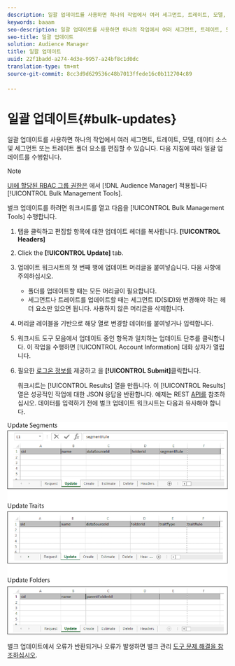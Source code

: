 ```yaml
---
description: 일괄 업데이트를 사용하면 하나의 작업에서 여러 세그먼트, 트레이트, 모델, 데이터 소스 및 세그먼트 또는 트레이트 폴더 요소를 편집할 수 있습니다. 다음 지침에 따라 일괄 업데이트를 수행합니다.
keywords: baaam
seo-description: 일괄 업데이트를 사용하면 하나의 작업에서 여러 세그먼트, 트레이트, 모델, 데이터 소스 및 세그먼트 또는 트레이트 폴더 요소를 편집할 수 있습니다. 다음 지침에 따라 일괄 업데이트를 수행합니다.
seo-title: 일괄 업데이트
solution: Audience Manager
title: 일괄 업데이트
uuid: 22f1badd-a274-4d3e-9957-a24bf8c1d0dc
translation-type: tm+mt
source-git-commit: 8cc3d9d629536c48b7013ffede16c0b112704c89

---
```



# 일괄 업데이트{#bulk-updates}

일괄 업데이트를 사용하면 하나의 작업에서 여러 세그먼트, 트레이트, 모델, 데이터 소스 및 세그먼트 또는 트레이트 폴더 요소를 편집할 수 있습니다. 다음 지침에 따라 일괄 업데이트를 수행합니다.

<!-- 

t_bulk_updates.xml

 -->

>[!NOTE]
>
>[UI에 할당된 RBAC 그룹 권한은](../../features/administration/administration-overview.md) 에서 [!DNL Audience Manager] 적용됩니다 [!UICONTROL Bulk Management Tools].

벌크 업데이트를 하려면 워크시트를 열고 다음을 [!UICONTROL Bulk Management Tools] 수행합니다.

1. 탭을 클릭하고 편집할 항목에 대한 업데이트 헤더를 복사합니다. **[!UICONTROL Headers]**
2. Click the **[!UICONTROL Update]** tab.
3. 업데이트 워크시트의 첫 번째 행에 업데이트 머리글을 붙여넣습니다. 다음 사항에 주의하십시오.

   * 폴더를 업데이트할 때는 모든 머리글이 필요합니다.
   * 세그먼트나 트레이트를 업데이트할 때는 세그먼트 ID(SID)와 변경해야 하는 헤더 요소만 있으면 됩니다. 사용하지 않은 머리글을 삭제합니다.

4. 머리글 레이블을 기반으로 해당 열로 변경할 데이터를 붙여넣거나 입력합니다.
5. 워크시트 도구 모음에서 업데이트 중인 항목과 일치하는 업데이트 단추를 클릭합니다.
이 작업을 수행하면 [!UICONTROL Account Information] 대화 상자가 열립니다.

6. 필요한 [로그온 정보를](../../reference/bulk-management-tools/bulk-management-intro.md#auth-reqs) 제공하고 을 **[!UICONTROL Submit]**&#x200B;클릭합니다.

   워크시트는 [!UICONTROL Results] 열을 만듭니다. 이 [!UICONTROL Results] 열은 성공적인 작업에 대한 JSON 응답을 반환합니다. 예제는 REST [API를](../../api/rest-api-main/rest-api-main.md) 참조하십시오. 데이터를 입력하기 전에 벌크 업데이트 워크시트는 다음과 유사해야 합니다.

![](assets/update.png)

벌크 업데이트에서 오류가 반환되거나 오류가 발생하면 벌크 관리 [도구 문제 해결을 참조하십시오](../../reference/bulk-management-tools/bulk-troubleshooting.md).
